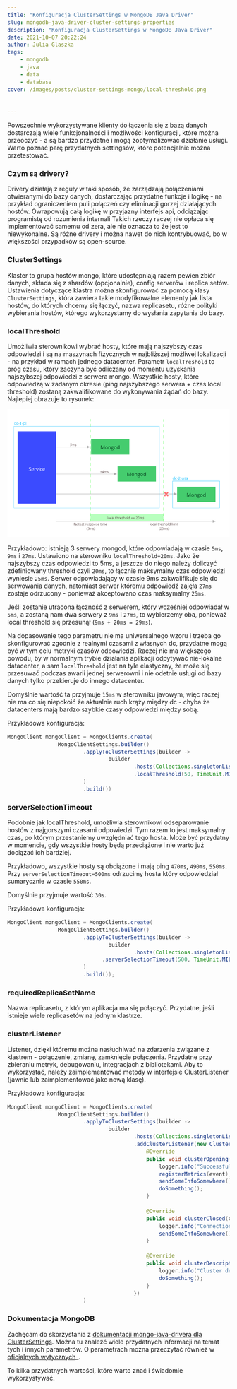 ```yaml
---
title: "Konfiguracja ClusterSettings w MongoDB Java Driver"
slug: mongodb-java-driver-cluster-settings-properties
description: "Konfiguracja ClusterSettings w MongoDB Java Driver"
date: 2021-10-07 20:22:24
author: Julia Glaszka
tags:
    - mongodb
    - java
    - data
    - database
cover: /images/posts/cluster-settings-mongo/local-threshold.png


---
```


Powszechnie wykorzystywane klienty do łączenia się z bazą danych dostarczają wiele funkcjonalności i możliwości konfiguracji, które można przeoczyć - a są bardzo przydatne i mogą zoptymalizować działanie usługi. Warto poznać parę przydatnych settingsów, które potencjalnie można przetestować.

### Czym są drivery?

Drivery działają z reguły w taki sposób, że zarządzają połączeniami otwieranymi do bazy danych, dostarczając przydatne funkcje i logikę - na przykład ograniczeniem puli połączeń czy eliminacji gorzej działających hostów. Owrapowują całą logikę w przyjazny interfejs api, odciążając programistę od rozumienia internali Takich rzeczy raczej nie opłaca się implementować samemu od zera, ale nie oznacza to że jest to niewykonalne. Są różne drivery i można nawet do nich kontrybuować, bo w większości przypadków są open-source.

### ClusterSettings

Klaster to grupa hostów mongo, które udostępniają razem pewien zbiór danych, składa się z shardów (opcjonalnie), config serverów i replica setów. Ustawienia dotyczące klastra można skonfigurować za pomocą klasy `ClusterSettings`, która zawiera takie modyfikowalne elementy jak lista hostów, do których chcemy się łączyć, nazwa replicasetu, różne polityki wybierania hostów, którego wykorzystamy do wysłania zapytania do bazy.

### localThreshold
Umożliwia sterownikowi wybrać hosty, które mają najszybszy czas odpowiedzi i są na maszynach fizycznych w najbliższej możliwej lokalizacji - na przykład w ramach jednego datacenter. Parametr `localTreshold` to próg czasu, który zaczyna być odliczany od momentu uzyskania najszybszej odpowiedzi z serwera mongo. Wszystkie hosty, które odpowiedzą w zadanym okresie (ping najszybszego serwera + czas local threshold) zostaną zakwalifikowane do wykonywania żądań do bazy. Najlepiej obrazuje to rysunek:

![Wizualizacja Local Threshold](/images/posts/cluster-settings-mongo/local-threshold.png "Wizualizacja Local Threshold")

Przykładowo: istnieją 3 serwery mongod, które odpowiadają w czasie `5ms`, `9ms` i `27ms`. Ustawiono na sterowniku `localThreshold=20ms`. Jako że najszybszy czas odpowiedzi to 5ms, a jeszcze do niego należy doliczyć zdefiniowany threshold czyli `20ms`, to łącznie maksymalny czas odpowiedzi wyniesie `25ms`. Serwer odpowiadający w czasie 9ms zakwalifikuje się do serwowania danych, natomiast serwer któremu odpowiedź zajęła `27ms` zostaje odrzucony - ponieważ akceptowano czas maksymalny `25ms`. 

Jeśli zostanie utracona łączność z serwerem, który wcześniej odpowiadał w `5ms`, a zostaną nam dwa serwery z `9ms` i `27ms`, to wybierzemy oba, ponieważ local threshold się przesunął (`9ms + 20ms = 29ms`).

Na dopasowanie tego parametru nie ma uniwersalnego wzoru i trzeba go skonfigurować zgodnie z realnymi czasami z własnych dc, przydatne mogą być w tym celu metryki czasów odpowiedzi. Raczej nie ma większego powodu, by w normalnym trybie działania aplikacji odpytywać nie-lokalne datacenter, a sam `localThreshold` jest na tyle elastyczny, że może się przesuwać podczas awarii jednej serwerowni i nie odetnie usługi od bazy danych tylko przekieruje do innego datacenter. 

Domyślnie wartość ta przyjmuje `15ms` w sterowniku javowym, więc raczej nie ma co się niepokoić że aktualnie ruch krąży między dc - chyba że datacenters mają bardzo szybkie czasy odpowiedzi między sobą.

Przykładowa konfiguracja:
``` java
MongoClient mongoClient = MongoClients.create(
                MongoClientSettings.builder()
                        .applyToClusterSettings(builder ->
                                builder
                                        .hosts(Collections.singletonList(new ServerAddress("mongos.somedomain.local", 27017)))
                                        .localThreshold(50, TimeUnit.MILLISECONDS)
                        )
                        .build())
```


### serverSelectionTimeout
Podobnie jak localThreshold, umożliwia sterownikowi odseparowanie hostów z najgorszymi czasami odpowiedzi. Tym razem to jest maksymalny czas, po którym przestaniemy uwzględniać tego hosta. Może być przydatny w momencie, gdy wszystkie hosty będą przeciążone i nie warto już dociążać ich bardziej.

Przykładowo, wszystkie hosty są obciążone i mają ping `470ms`, `490ms`, `550ms`. Przy `serverSelectionTimeout=500ms` odrzucimy hosta który odpowiedział sumarycznie w czasie `550ms`.

Domyślnie przyjmuje wartość `30s`.

Przykładowa konfiguracja:
``` java
MongoClient mongoClient = MongoClients.create(
                MongoClientSettings.builder()
                        .applyToClusterSettings(builder ->
                                builder
                                        .hosts(Collections.singletonList(new ServerAddress("mongos.somedomain.local", 27017)))
                              .serverSelectionTimeout(500, TimeUnit.MILLISECONDS)
                        )
                        .build());
```

### requiredReplicaSetName
Nazwa replicasetu, z którym aplikacja ma się połączyć. Przydatne, jeśli istnieje wiele replicasetów na jednym klastrze. 


### clusterListener
Listener, dzięki któremu można nasłuchiwać na zdarzenia związane z klastrem - połączenie, zmianę, zamknięcie połączenia. Przydatne przy zbieraniu metryk, debugowaniu, integracjach z bibliotekami. Aby to wykorzystać, należy zaimplementować metody w interfejsie ClusterListener (jawnie lub zaimplementować jako nową klasę).

Przykładowa konfiguracja:
``` java
MongoClient mongoClient = MongoClients.create(
                MongoClientSettings.builder()
                        .applyToClusterSettings(builder ->
                                builder
                                        .hosts(Collections.singletonList(new ServerAddress("mongos.somedomain.local", 27017)))
                                        .addClusterListener(new ClusterListener() {
                                            @Override
                                            public void clusterOpening(ClusterOpeningEvent event) {
                                                logger.info("Successfully connected to cluster with id: {}", event.getClusterId());
                                                registerMetrics(event);
                                                sendSomeInfoSomewhere();
                                                doSomething();
                                            }

                                            @Override
                                            public void clusterClosed(ClusterClosedEvent event) {
                                                logger.info("Connection to cluster closed with id: {}", event.getClusterId());
                                                sendSomeInfoSomewhere();
                                            }

                                            @Override
                                            public void clusterDescriptionChanged(ClusterDescriptionChangedEvent event) {
                                                logger.info("Cluster description changed with id: {}", event.getClusterId());
                                                doSomething();
                                            }
                                        })
                        )
```

### Dokumentacja MongoDB
Zachęcam do skorzystania z [dokumentacji mongo-java-drivera dla ClusterSettings](http://mongodb.github.io/mongo-java-driver/4.3/apidocs/mongodb-driver-core/com/mongodb/connection/ClusterSettings.Builder.html). Można tu znaleźć wiele przydatnych informacji na temat tych i innych parametrów. O parametrach można przeczytać również w [oficjalnych wytycznych](https://github.com/mongodb/specifications/blob/master/source/server-selection/server-selection.rst#localthresholdms)_.


To kilka przydatnych wartości, które warto znać i świadomie wykorzystywać. 






